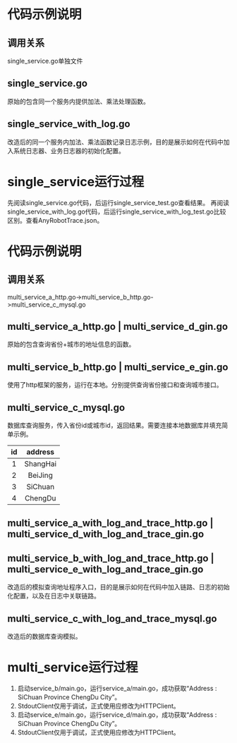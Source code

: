 # 代码示例说明

## 调用关系

single_service.go单独文件

## single_service.go

原始的包含同一个服务内提供加法、乘法处理函数。

## single_service_with_log.go

改造后的同一个服务内加法、乘法函数记录日志示例，目的是展示如何在代码中加入系统日志器、业务日志器的初始化配置。

# single_service运行过程

先阅读single_service.go代码，后运行single_service_test.go查看结果。
再阅读single_service_with_log.go代码，后运行single_service_with_log_test.go比较区别。查看AnyRobotTrace.json。

# 代码示例说明

## 调用关系

multi_service_a_http.go->multi_service_b_http.go->multi_service_c_mysql.go

## multi_service_a_http.go | multi_service_d_gin.go

原始的包含查询省份+城市的地址信息的函数。

## multi_service_b_http.go | multi_service_e_gin.go

使用了http框架的服务，运行在本地。分别提供查询省份接口和查询城市接口。

## multi_service_c_mysql.go

数据库查询服务，传入省份id或城市id，返回结果。需要连接本地数据库并填充简单示例。

| id  | address  |
|:---:|:--------:|
|  1  | ShangHai |
|  2  | BeiJing  |
|  3  | SiChuan  |
|  4  | ChengDu  |

## multi_service_a_with_log_and_trace_http.go | multi_service_d_with_log_and_trace_gin.go

## multi_service_b_with_log_and_trace_http.go | multi_service_e_with_log_and_trace_gin.go

改造后的模拟查询地址程序入口，目的是展示如何在代码中加入链路、日志的初始化配置，以及在日志中关联链路。

## multi_service_c_with_log_and_trace_mysql.go

改造后的数据库查询模拟。

# multi_service运行过程

1. 启动service_b/main.go，运行service_a/main.go，成功获取“Address : SiChuan Province ChengDu City”。
2. StdoutClient仅用于调试，正式使用应修改为HTTPClient。
3. 启动service_e/main.go，运行service_d/main.go，成功获取“Address : SiChuan Province ChengDu City”。
4. StdoutClient仅用于调试，正式使用应修改为HTTPClient。




